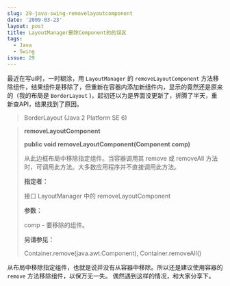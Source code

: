 ```yaml
---
slug: 29-java-swing-removelayoutcomponent
date: '2009-03-23'
layout: post
title: LayoutManager删除Component的的误区
tags:
  - Java
  - Swing
issue: 29
---
```


最近在写ui时，一时糊涂，用 `LayoutManager` 的 `removeLayoutComponent` 方法移除组件，结果组件是移除了，但重新在容器内添加新组件内，显示的竟然还是原来的（我的布局是 `BorderLayout` )，起初还以为是界面没更新了，折腾了半天，重新查API，结果找到了原因。

> BorderLayout (Java 2 Platform SE 6)

> **removeLayoutComponent**
>
> **public void removeLayoutComponent(Component comp)**
>
>   从此边框布局中移除指定组件。当容器调用其 remove 或 removeAll 方法时，可调用此方法。大多数应用程序并不直接调用此方法。
>
>   **指定者：**
>
>   接口 LayoutManager 中的 removeLayoutComponent
>
>   **参数：**
>
>   comp - 要移除的组件。
>
>   **另请参见：**
>
>   Container.remove(java.awt.Component), Container.removeAll()

从布局中移除指定组件，也就是说并没有从容器中移除。所以还是建议使用容器的 `remove` 方法移除组件，以保万无一失。
偶然遇到这样的情况，和大家分享下。

